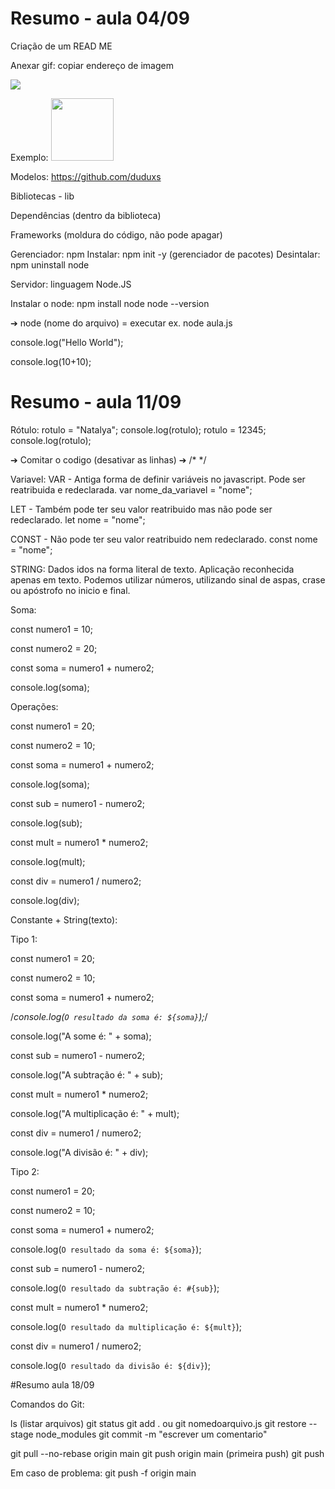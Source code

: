 # Resumo - aula 04/09

Criação de um READ ME

Anexar gif: copiar endereço de imagem

<img src="endereço do link" width="(tamanho dos pixels)px">

Exemplo:
<img src="https://i.gifer.com/origin/d5/d5b88b45655b89b33ff6d1dc2df982ff_w200.gif" width="100px">

Modelos: https://github.com/duduxs



Bibliotecas - lib

Dependências (dentro da biblioteca)

Frameworks (moldura do código, não pode apagar)

Gerenciador: npm
Instalar: npm init -y (gerenciador de pacotes)
Desintalar: npm uninstall node

Servidor: linguagem Node.JS

Instalar o node: npm install node 
node --version

➔ node (nome do arquivo) = executar
ex. node aula.js

console.log("Hello World");

console.log(10+10);

# Resumo - aula 11/09

Rótulo:
rotulo = "Natalya";
console.log(rotulo);
rotulo = 12345;
console.log(rotulo);

➔ Comitar o codigo (desativar as linhas) ➔ /*      */

Variavel:
VAR - Antiga forma de definir variáveis no javascript. Pode ser reatribuida e redeclarada. 
var nome_da_variavel = "nome";

LET - Também pode ter seu valor reatribuido mas não pode ser redeclarado.
let nome = "nome";

CONST - Não pode ter seu valor reatribuido nem redeclarado.
const nome = "nome";

STRING: 
Dados idos na forma literal de texto. Aplicação reconhecida apenas em texto. Podemos utilizar números, utilizando sinal de aspas, crase ou apóstrofo no inicio e final.

Soma:

const numero1 = 10;

const numero2 = 20;

const soma = numero1 + numero2;

console.log(soma);

Operações:

const numero1 = 20;

const numero2 = 10;

const soma = numero1 + numero2;

console.log(soma);

const sub = numero1 - numero2;

console.log(sub);

const mult = numero1 * numero2;

console.log(mult);

const div = numero1 / numero2;

console.log(div);


Constante + String(texto): 

Tipo 1:

const numero1 = 20;

const numero2 = 10;

const soma = numero1 + numero2;

/*console.log(`O resultado da soma é: ${soma}`);*/

console.log("A some é: " + soma);

const sub = numero1 - numero2;

console.log("A subtração é: " + sub);

const mult = numero1 * numero2;

console.log("A multiplicação é: " + mult);

const div = numero1 / numero2;

console.log("A divisão é: " + div);



Tipo 2:

const numero1 = 20;

const numero2 = 10;

const soma = numero1 + numero2;

console.log(`O resultado da soma é: ${soma}`);

const sub = numero1 - numero2;

console.log(`O resultado da subtração é: #{sub}`);

const mult = numero1 * numero2;

console.log(`O resultado da multiplicação é: ${mult}`);

const div = numero1 / numero2;

console.log(`O resultado da divisão é: ${div}`);


#Resumo aula 18/09


Comandos do Git:

ls  (listar arquivos)
git status
git add .   ou git nomedoarquivo.js
git restore --stage node_modules
git commit -m "escrever um comentario"

git pull --no-rebase origin main
git push origin main  (primeira push)
git push

Em caso de problema:
git push -f origin main













